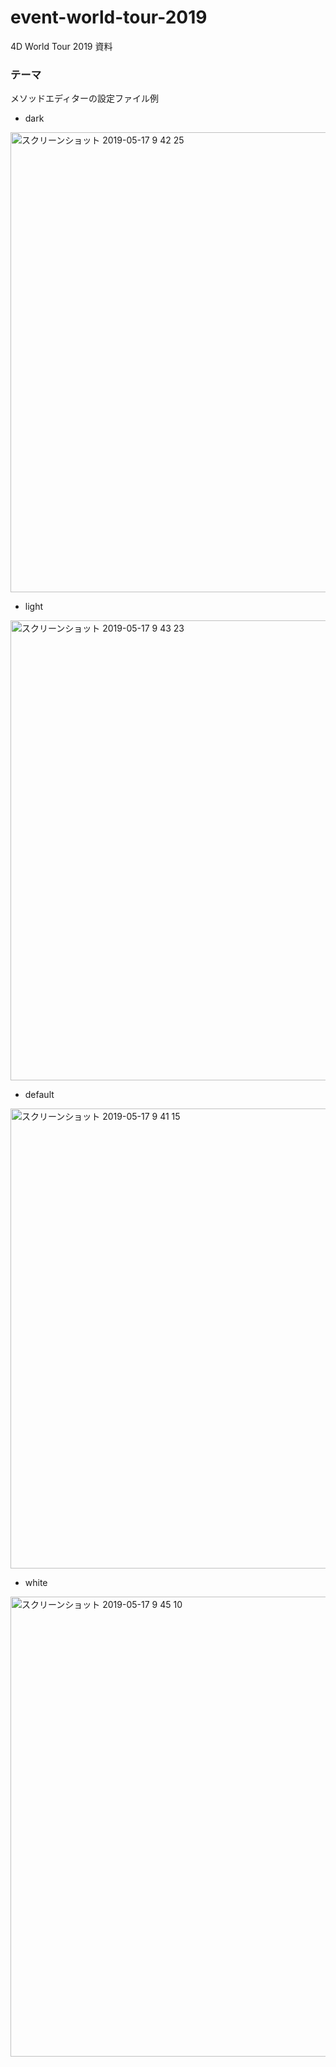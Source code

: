 # event-world-tour-2019
4D World Tour 2019 資料

### テーマ

メソッドエディターの設定ファイル例

* dark

<img width="736" alt="スクリーンショット 2019-05-17 9 42 25" src="https://user-images.githubusercontent.com/10509075/57895722-1da8d500-7888-11e9-82d8-0ecd5994f17a.png">

* light

<img width="736" alt="スクリーンショット 2019-05-17 9 43 23" src="https://user-images.githubusercontent.com/10509075/57895745-3adda380-7888-11e9-9c7b-2b53c0038cb6.png">

* default

<img width="736" alt="スクリーンショット 2019-05-17 9 41 15" src="https://user-images.githubusercontent.com/10509075/57895690-ef2afa00-7887-11e9-8156-314f4fb9211f.png">

* white

<img width="736" alt="スクリーンショット 2019-05-17 9 45 10" src="https://user-images.githubusercontent.com/10509075/57895794-7b3d2180-7888-11e9-8d87-5ab452985d2b.png">
